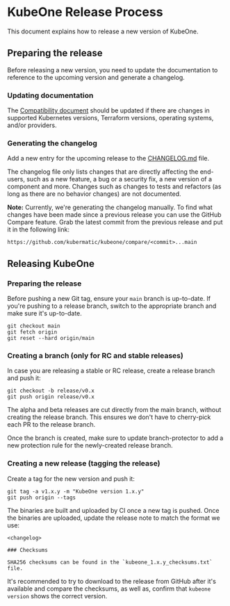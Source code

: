 # KubeOne Release Process

This document explains how to release a new version of KubeOne.

## Preparing the release

Before releasing a new version, you need to update the documentation
to reference to the upcoming version and generate a changelog.

### Updating documentation

The [Compatibility document][docs-compatibility] should be updated if there
are changes in supported Kubernetes versions, Terraform versions, operating
systems, and/or providers.

### Generating the changelog

Add a new entry for the upcoming release to the [CHANGELOG.md][changelog] file.

The changelog file only lists changes that are directly affecting
the end-users, such as a new feature, a bug or a security fix, a new
version of a component and more. Changes such as changes to tests and
refactors (as long as there are no behavior changes) are not documented.

**Note:** Currently, we're generating the changelog manually.
To find what changes have been made since a previous release
you can use the GitHub Compare feature. Grab the latest
commit from the previous release and put it in the
following link:
```
https://github.com/kubermatic/kubeone/compare/<commit>...main
```

## Releasing KubeOne

### Preparing the release

Before pushing a new Git tag, ensure your `main` branch is up-to-date.
If you're pushing to a release branch, switch to the appropriate branch and
make sure it's up-to-date.

```
git checkout main
git fetch origin
git reset --hard origin/main
```

### Creating a branch (only for RC and stable releases)

In case you are releasing a stable or RC release, create a release
branch and push it:

```
git checkout -b release/v0.x
git push origin release/v0.x
```

The alpha and beta releases are cut directly from the main branch,
without creating the release branch. This ensures we don't have to
cherry-pick each PR to the release branch.

Once the branch is created, make sure to update branch-protector to add a new
protection rule for the newly-created release branch.

### Creating a new release (tagging the release)

Create a tag for the new version and push it:

```
git tag -a v1.x.y -m "KubeOne version 1.x.y"
git push origin --tags
```

The binaries are built and uploaded by CI once a new tag is pushed.
Once the binaries are uploaded, update the release note to match the format
we use:

```
<changelog>

### Checksums

SHA256 checksums can be found in the `kubeone_1.x.y_checksums.txt` file.
```

It's recommended to try to download to the release from GitHub after it's
available and compare the checksums, as well as, confirm that `kubeone version`
shows the correct version.

[docs-compatibility]: https://docs.kubermatic.com/kubeone/v1.11/architecture/compatibility/
[changelog]: https://github.com/kubermatic/kubeone/blob/main/CHANGELOG.md
